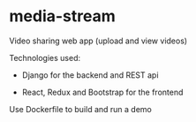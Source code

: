 # media-stream
Video sharing web app (upload and view videos)

Technologies used:

- Django for the backend and REST api

- React, Redux and Bootstrap for the frontend

Use Dockerfile to build and run a demo
